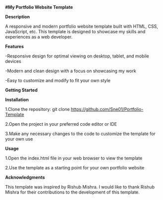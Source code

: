 **#My Portfolio Website Template**

**Description**

A responsive and modern portfolio website template built with  HTML, CSS, JavaScript, etc. This template is designed to showcase my skills and experiences as a web developer.

**Features**

-Responsive design for optimal viewing on desktop, tablet, and mobile devices

-Modern and clean design with a focus on showcasing my work

-Easy to customize and modify to fit your own style

**Getting Started**

**Installation**

1.Clone the repository: git clone  https://github.com/Sne01/Portfolio-Template

2.Open the project in your preferred code editor or IDE

3.Make any necessary changes to the code to customize the template for your own use

**Usage**

1.Open the index.html file in your web browser to view the template

2.Use the template as a starting point for your own portfolio website

**Acknowledgments**

This template was inspired by Rishub Mishra. I would like to thank Rishub Mishra for their contributions to the development of this template.
